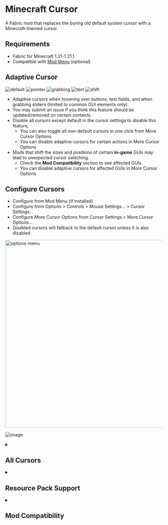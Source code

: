 # Minecraft Cursor

A Fabric mod that replaces the boring old default system cursor with a Minecraft-themed cursor.

## Requirements
- Fabric for Minecraft 1.21-1.21.1
- Compatible with [Mod Menu](https://modrinth.com/mod/modmenu) (optional)

## Adaptive Cursor
![default](https://github.com/user-attachments/assets/6c632b54-e284-47a0-8634-f4ba1ef03f29)
![pointer](https://github.com/user-attachments/assets/83a41d81-5a0b-4399-8d70-61ca421117c0)
![grabbing](https://github.com/user-attachments/assets/bdcd6392-a8bb-40af-b2fa-10a465363545)
![text](https://github.com/user-attachments/assets/049fc447-6f3f-4c7a-a0a2-b87d0348c593)
![shift](https://github.com/user-attachments/assets/27f97a5c-be91-45c9-ad5d-91a5e162fb50)

- Adaptive cursors when hovering over buttons, text fields, and when grabbing sliders (limited to common GUI elements only).
- You may submit an issue if you think this feature should be updated/removed on certain contexts.
- Disable all cursors except default in the cursor settings to disable this feature,
  - You can also toggle all non-default cursors in one click from More Cursor Options
  - You can disable adaptive cursors for certain actions in More Cursor Options
- Mods that shift the sizes and positions of certain **in-game** GUIs may lead to unexpected cursor switching.
  - Check the **Mod Compatibility** section to see affected GUIs.
  - You can disable adaptive cursors for affected GUIs in More Cursor Options

## Configure Cursors
- Configure from Mod Menu (if installed)
- Configure from Options > Controls > Mouse Settings... > Cursor Settings...
- Configure More Cursor Options from Cursor Settings > More Cursor Options...
- Disabled cursors will fallback to the default cursor unless it is also disabled.

<img alt="options-menu" src="https://github.com/user-attachments/assets/6f8ca20a-5950-4d7d-ae0f-9a27996190a6" style="width:600px;"/>  

![image](https://github.com/user-attachments/assets/74d6e272-78ce-4735-8813-ac50a91f3485)

<details>
<summary><h2>All Cursors</h2></summary>
  <table>
    <thead>
      <tr>
        <th>Cursor Name</th>
        <th>Key</th>
        <th>Image</th>
        <th>When it is used</th>
      </tr>
    </thead>
    <tbody>
      <tr>
        <td>Default</td>
        <td><code>default</code></td>
        <td><img src="https://github.com/user-attachments/assets/6c632b54-e284-47a0-8634-f4ba1ef03f29" width="32" alt="default"/></td>
        <td>
          <ul>
            <li>The default cursor.</li>
            <li>If another cursor is disabled.</li>
          </ul>
        </td>
      </tr>
      <tr>
        <td>Pointer</td>
        <td><code>pointer</code></td>
        <td><img src="https://github.com/user-attachments/assets/83a41d81-5a0b-4399-8d70-61ca421117c0" width="32" alt="pointer" /></td>
        <td>
          <span>Hovered over:</span>
          <ul>
            <li>Discoverable <code>PressableWidget</code> elements.</li>
            <li>Inventory slots with item/s.</li>
            <li>Creative inventory tabs.</li>
            <li>Recipe book tabs and recipes.</li>
            <li>Available enchantments in the enchanting table.</li>
            <li>Available stonecutter recipes.</li>
            <li>Available loom patterns.</li>
            <li>Crafter slots.</li>
          </ul>
        </td>
      </tr>
      <tr>
        <td>Text</td>
        <td><code>text</code></td>
        <td><img src="https://github.com/user-attachments/assets/049fc447-6f3f-4c7a-a0a2-b87d0348c593" width="32" alt="text"/></td>
        <td>
          <ul>
            <li>Hovered over discoverable <code>TextFieldWidget</code> elements.</li>
            <li>Hovered inside Book and Quill book.</li>
          </ul>
        </td>
      </tr>
      <tr>
        <td>Grabbing</td>
        <td><code>grabbing</code></td>
        <td><img src="https://github.com/user-attachments/assets/bdcd6392-a8bb-40af-b2fa-10a465363545" width="32" alt="grabbing"/></td>
        <td>
          <ul>
            <li>Grabbing items.</li>
            <li>Dragging the slider in discoverable <code>SliderWidget</code> elements.</li>
          </ul>
        </td>
      </tr>
      <tr>
        <td>Shift</td>
        <td><code>shift</code></td>
        <td><img src="https://github.com/user-attachments/assets/27f97a5c-be91-45c9-ad5d-91a5e162fb50" width="32" alt="shift"/></td>
        <td>
          <span>Shift is pressed and mouse is hovered over:</span>
          <ul>
            <li>Inventory slots with item/s.</li>
            <li>Creative inventory destroy item slot.</li>
            <li>Recipe book recipes.</li>
            <li>Villager trade offers.</li>
          </ul>
        </td>
      </tr>
    </tbody>
  </table>
</details>

<details>
  <summary><h2>Resource Pack Support</h2></summary>
  <h3>Image Format</h3>
  <ul>
    <li>32x32 pixels</li>
    <li>png format</li>
  </ul>

  <h3>File Structure</h3>
  <pre><code>└── minecraft-cursor/
    ├── atlases/
    │   └── cursors.json
    └── textures/
        └── cursors/
            ├── default.png
            ├── grabbing.png
            ├── pointer.png
            ├── shift.png
            └── text.png</code></pre>

  <h3>Custom Configuration</h3>
  <ul>
    <li>Define a custom configuration for your resource pack in <code>atlases/cursors.json</code>.</li>
    <li>Can be overridden by users through the Cursor Settings menu.</li>
    <li>The user's config will reset to the provided config when changing resource packs.</li>
  </ul>

  <p><strong>Example</strong> <code>cursors.json</code>:</p>
  <pre><code>{
  "settings": {
    "default": {
      "xhot": 7,
      "yhot": 3,
      "scale": 0.8
    },
    "pointer": {
      "xhot": 7,
      "yhot": 3,
      "scale": 0.8
    },
    "text": {
      "xhot": 12,
      "yhot": 15,
      "scale": 0.8
    },
    "grabbing": {
      "enabled": false 
    },
    "shift": {
      "xhot": 11,
      "yhot": 3
    }
  }
}</code></pre>

  <p><strong>All Settings:</strong></p>
  <ul>
    <li><code>enabled</code>: <code>true</code>/<code>false</code></li>
    <li><code>scale</code>: <code>0.50</code> - <code>3.00</code> (incrementing in 0.05)</li>
    <li><code>xhot</code>: <code>0</code> - <code>31</code></li>
    <li><code>yhot</code>: <code>0</code> - <code>31</code></li>
  </ul>
</details>

<details>
<summary><h2>Mod Compatibility</h2></summary>
  <h4>
    Widgets are automatically registered by this mod with the following conditions:&nbsp;
  </h4>
  <ul>
    <li>Pointer elements must be an instance of <code>PressableWidget</code>
        or <code>SliderWidget</code>
    </li>
      <ul>
        <li>
          <code>ClickableWidget</code> is not registered as they are not always a button. For example: <code>ScrollableWidget</code> is a subclass of <code>ClickableWidget</code>
        </li>
      </ul>
    <li>Text elements must be an instance of <code>TextFieldWidget</code></li>
    <li>They must be a child of <code>ParentElement</code> (e.g. <code>Screen</code>), 
      accessible through <code>children()</code> method
    </li>
    <li>Container elements must be an instance of <code>ParentElement</code>
      and nested containers must be an instance and child of <code>ParentElement</code>
    </li>
   </ul>
   <h4>GUI "elements" that may be affected from shifting their positions and sizes:</h4>
   <ul>
     <li><code>CreativeInventoryScreen</code> tabs</li>
     <li><code>EnchantmentScreen</code> choices</li>
     <li><code>StonecutterScreen</code> recipes</li>
     <li><code>BookEditScreen</code> book</li>
     <li><code>LoomScreen</code> patterns</li>
     <li><code>AdvancementsScreen</code> tabs</li>
     <li><code>WorldListWidget</code> world icon play button</li>
   </ul>
</details>
